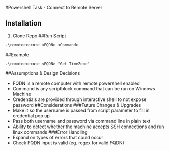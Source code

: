 #Powershell Task - Connect to Remote Server
## Installation
1. Clone Repo
##Run Script
```
.\remoteexecute <FQDN> <Command>
```
##Example
```
.\remoteexecute <FQDN> "Get-TimeZone"
```
##Assumptions & Design Decisions
* FQDN is a remote computer with remote powershell enabled
* Command is any scriptblock command that can be run on Windows Machine
* Credentials are provided through interactive shell to not expose password
##Considerations
###Future Changes & Upgrades
* Make it so the username is passed from script parameter to fill in credential pop up
* Pass both username and password via command line in plain text
* Ability to detect whether the machine accepts SSH connections and run linux commands
###Error Handling
* Expand on types of errors that could occur
* Check FQDN input is valid (eg. regex for valid FQDN)
